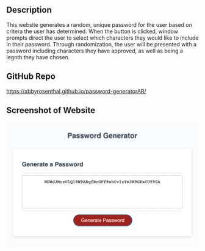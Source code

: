 ## Description

This website generates a random, unique password for the user based on critera the user has determined.  When the button is clicked, window prompts direct the user to select which characters they would like to include in their password.  Through randomization, the user will be presented with a password including characters they have approved, as well as being a legnth they have chosen.

## GitHub Repo
https://abbyrosenthal.github.io/password-generatorAR/

## Screenshot of Website
![Screenshot](passwordPicture.png)